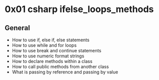 # 0x01 csharp ifelse_loops_methods

## General

* How to use if, else if, else statements
* How to use while and for loops
* How to use break and continue statements
* How to use numeric format strings
* How to declare methods within a class
* How to call public methods from another class
* What is passing by reference and passing by value
